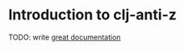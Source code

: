 # Introduction to clj-anti-z

TODO: write [great documentation](http://jacobian.org/writing/what-to-write/)
